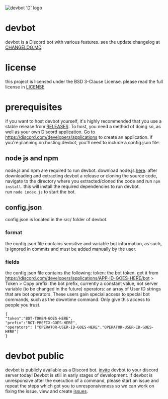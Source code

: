 ![devbot 'D' logo](https://user-images.githubusercontent.com/17016045/117669802-4b723d00-b175-11eb-9661-a6eb2f4e6e7d.png)
# devbot 
devbot is a Discord bot with various features. see the update changelog at [CHANGELOG.MD](https://github.com/windingtheropes/devbot/release/CHANGELOG.MD).
# license
this project is licensed under the BSD 3-Clause License. please read the full license in [LICENSE](https://github.com/windingtheropes/devbot/release/LICENSE)
# prerequisites
if you want to host devbot yourself, it's highly recommended that you use a stable release from [RELEASES](https://github.com/windingtheropes/devbot/releases). To host, you need a method of doing so, as well as your own Discord application. Go to https://discord.com/developers/applications to create an application. if you're planning on hosting devbot, you'll need to include a config.json file.
## node js and npm
node.js and npm are required to run devbot. download node.js [here](https://nodejs.org/en/).
after downloading and extracting devbot a release or cloning the source code, navigate to the directory where you extracted/cloned the code and run `npm install`. this will install the required dependencies to run devbot.\
run `node index.js` to start the bot.
## config.json
config.json is located in the src/ folder of devbot.
### format
the config.json file contains sensitive and variable bot information, as such, is ignored in commits and must be added manually by the user. 
### fields
the config.json file contains the following:
token: the bot token, get it from https://discord.com/developers/applications/APP-ID-GOES-HERE/bot > Token > Copy
prefix: the bot prefix, currently a constant value, not server variable (to be changed in the future)
operators: an array of User ID strings that are bot operators. These users gain special access to special bot commands, such as the downtime command. Only give this access to people you trust.

```
{
"token":"BOT-TOKEN-GOES-HERE",
"prefix":"BOT-PREFIX-GOES-HERE",
"operators": ["OPERATOR-USER-ID-GOES-HERE","OPERATOR-USER-ID-GOES-HERE"]
}
```
# devbot public
devbot is publicly available as a Discord bot. [invite](https://discord.com/api/oauth2/authorize?client_id=732280990323441704&permissions=8&scope=bot) devbot to your discord server today!
Devbot is still in early stages of development. If devbot is unresponsive after the execution of a command, please start an issue and repeat the steps which got you to unresponsiveness so we can work on fixing the issue. view and create [issues](https://github.com/windingtheropes/devbot/issues).
